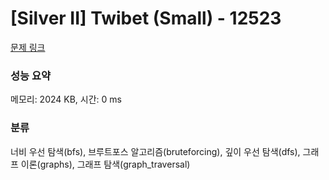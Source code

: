 # [Silver II] Twibet (Small) - 12523 

[문제 링크](https://www.acmicpc.net/problem/12523) 

### 성능 요약

메모리: 2024 KB, 시간: 0 ms

### 분류

너비 우선 탐색(bfs), 브루트포스 알고리즘(bruteforcing), 깊이 우선 탐색(dfs), 그래프 이론(graphs), 그래프 탐색(graph_traversal)

